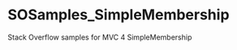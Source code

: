SOSamples_SimpleMembership
==========================

Stack Overflow samples for MVC 4 SimpleMembership
